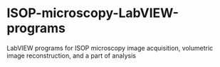 # ISOP-microscopy-LabVIEW-programs
LabVIEW programs for ISOP microscopy image acquisition, volumetric image reconstruction, and a part of analysis

